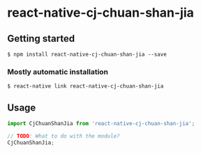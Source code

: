 # react-native-cj-chuan-shan-jia

## Getting started

`$ npm install react-native-cj-chuan-shan-jia --save`

### Mostly automatic installation

`$ react-native link react-native-cj-chuan-shan-jia`

## Usage
```javascript
import CjChuanShanJia from 'react-native-cj-chuan-shan-jia';

// TODO: What to do with the module?
CjChuanShanJia;
```
